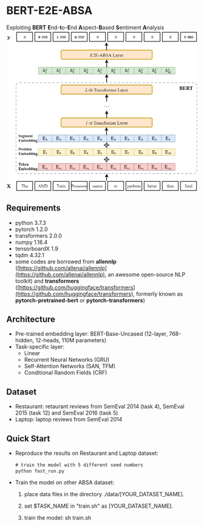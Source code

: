# BERT-E2E-ABSA
Exploiting **BERT** **E**nd-**t**o-**E**nd **A**spect-**B**ased **S**entiment **A**nalysis
![Overall Architecture](architecture.jpg)

## Requirements
* python 3.7.3
* pytorch 1.2.0
* transformers 2.0.0
* numpy 1.16.4
* tensorboardX 1.9
* tqdm 4.32.1
* some codes are borrowed from **allennlp** ([https://github.com/allenai/allennlp](https://github.com/allenai/allennlp), an awesome open-source NLP toolkit) and **transformers** ([https://github.com/huggingface/transformers](https://github.com/huggingface/transformers), formerly known as **pytorch-pretrained-bert** or **pytorch-transformers**)

## Architecture
* Pre-trained embedding layer: BERT-Base-Uncased (12-layer, 768-hidden, 12-heads, 110M parameters)
* Task-specific layer: 
  - Linear
  - Recurrent Neural Networks (GRU)
  - Self-Attention Networks (SAN, TFM)
  - Conditional Random Fields (CRF)

## Dataset
* Restaurant: retaurant reviews from SemEval 2014 (task 4), SemEval 2015 (task 12) and SemEval 2016 (task 5)
* Laptop: laptop reviews from SemEval 2014


## Quick Start
* Reproduce the results on Restaurant and Laptop dataset:
  ```
  # train the model with 5 different seed numbers
  python fast_run.py 
  ```
* Train the model on other ABSA dataset:
  
  1. place data files in the directory ./data/[YOUR_DATASET_NAME].
  
  2. set $TASK_NAME in "train.sh" as [YOUR_DATASET_NAME].
  
  3. train the model:  sh train.sh
     
